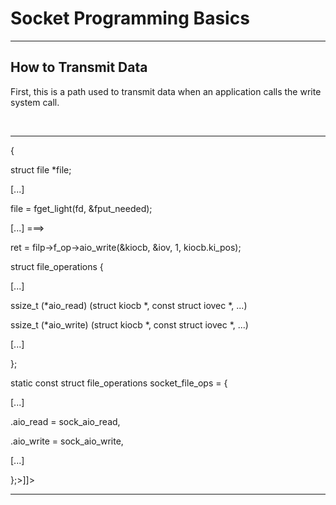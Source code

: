 <h1>Socket Programming Basics</h1>
<hr>
<h2>How to Transmit Data</h2>
<p>First, this is a path used to transmit data when an application calls the write system call.</p><br>
<hr>
<![CDATA[SYSCALL_DEFINE3(write, unsigned int, fd, const char __user *, buf, ...)
 
{
 
struct file *file;
 
[...]
 
file = fget_light(fd, &fput_needed);
 
[...] ===>
 
ret = filp->f_op->aio_write(&kiocb, &iov, 1, kiocb.ki_pos);
 
 
 
struct file_operations {
 
[...]
 
ssize_t (*aio_read) (struct kiocb *, const struct iovec *, ...)
 
ssize_t (*aio_write) (struct kiocb *, const struct iovec *, ...)
 
[...]
 
};
 
 
 
static const struct file_operations socket_file_ops = {
 
[...]
 
.aio_read = sock_aio_read,
 
.aio_write = sock_aio_write,
 
[...]
 
};>]]>
<hr>
